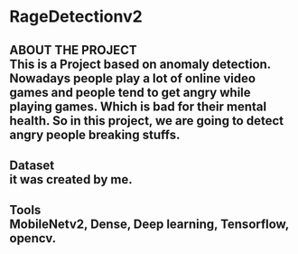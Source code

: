 # RageDetectionv2
ABOUT THE PROJECT <br />
This is a Project based on anomaly detection. Nowadays people play a lot of online
video games and people tend to get angry while playing games. Which is bad
for their mental health. So in this project, we are going to detect
angry people breaking stuffs.
-------------------------------------------------------------------------------------
Dataset <br />
it was created by me.
-------------------------------------------------------------------------------------
Tools <br />
MobileNetv2, Dense,
Deep learning,
Tensorflow, opencv.
-------------------------------------------------------------------------------------
